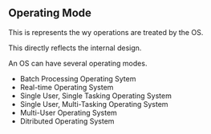 ##  Operating Mode

This is represents the wy operations are treated by the OS.

This directly reflects the internal design.

An OS can have several operating modes.

- Batch Processing Operating Sytem
- Real-time Operating System
- Single User, Single Tasking Operating System
- Single User, Multi-Tasking Operating System
- Multi-User Operating System
- Ditributed Operating System

